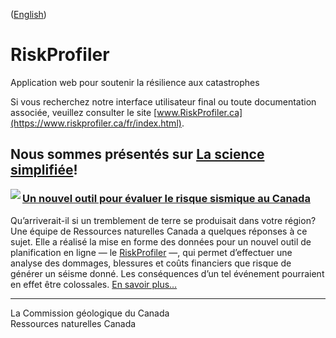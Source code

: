 ([English](README.md))

# RiskProfiler

Application web pour soutenir la résilience aux catastrophes

Si vous recherchez notre interface utilisateur final ou toute documentation associée, veuillez consulter le site [www.RiskProfiler.ca](https://www.riskprofiler.ca/fr/index.html).

## Nous sommes présentés sur [La science simplifiée](https://ressources-naturelles.canada.ca/la-science-simplifiee)!

<a href="https://www.riskprofiler.ca/fr/index.html"><img align="left" src="https://ressources-naturelles.canada.ca/sites/nrcan/files/simply_science/thumbnail_french_360x202.png"></a>

### [Un nouvel outil pour évaluer le risque sismique au Canada](https://ressources-naturelles.canada.ca/la-science-simplifiee/articles/un-nouvel-outil-pour-evaluer-le-risque-sismique-au-canada/25203)

Qu’arriverait-il si un tremblement de terre se produisait dans votre région? Une équipe de Ressources naturelles Canada a quelques réponses à ce sujet. Elle a réalisé la mise en forme des données pour un nouvel outil de planification en ligne — le [RiskProfiler](https://www.riskprofiler.ca/fr/index.html) —, qui permet d’effectuer une analyse des dommages, blessures et coûts financiers que risque de générer un séisme donné. Les conséquences d’un tel événement pourraient en effet être colossales. [En savoir plus…](https://ressources-naturelles.canada.ca/la-science-simplifiee/articles/un-nouvel-outil-pour-evaluer-le-risque-sismique-au-canada/25203)<br clear="both">

---

La Commission géologique du Canada  
Ressources naturelles Canada
